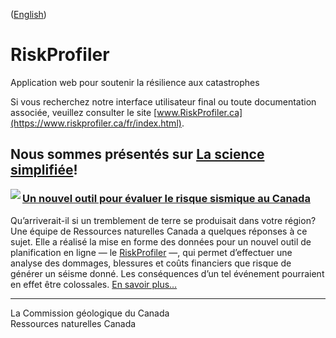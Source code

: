 ([English](README.md))

# RiskProfiler

Application web pour soutenir la résilience aux catastrophes

Si vous recherchez notre interface utilisateur final ou toute documentation associée, veuillez consulter le site [www.RiskProfiler.ca](https://www.riskprofiler.ca/fr/index.html).

## Nous sommes présentés sur [La science simplifiée](https://ressources-naturelles.canada.ca/la-science-simplifiee)!

<a href="https://www.riskprofiler.ca/fr/index.html"><img align="left" src="https://ressources-naturelles.canada.ca/sites/nrcan/files/simply_science/thumbnail_french_360x202.png"></a>

### [Un nouvel outil pour évaluer le risque sismique au Canada](https://ressources-naturelles.canada.ca/la-science-simplifiee/articles/un-nouvel-outil-pour-evaluer-le-risque-sismique-au-canada/25203)

Qu’arriverait-il si un tremblement de terre se produisait dans votre région? Une équipe de Ressources naturelles Canada a quelques réponses à ce sujet. Elle a réalisé la mise en forme des données pour un nouvel outil de planification en ligne — le [RiskProfiler](https://www.riskprofiler.ca/fr/index.html) —, qui permet d’effectuer une analyse des dommages, blessures et coûts financiers que risque de générer un séisme donné. Les conséquences d’un tel événement pourraient en effet être colossales. [En savoir plus…](https://ressources-naturelles.canada.ca/la-science-simplifiee/articles/un-nouvel-outil-pour-evaluer-le-risque-sismique-au-canada/25203)<br clear="both">

---

La Commission géologique du Canada  
Ressources naturelles Canada
